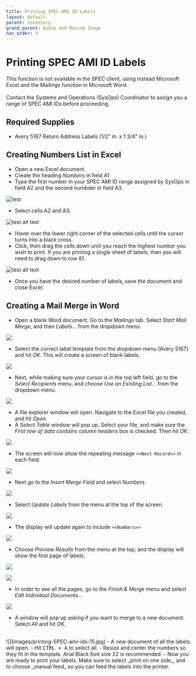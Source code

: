 ```yaml
---
title: Printing SPEC AMI ID Labels
layout: default
parent: Inventory
grand_parent: Audio and Moving Image
nav_order: 3
---
```

# Printing SPEC AMI ID Labels
This function is not available in the SPEC client, using instead Microsoft Excel and the Mailings function in Microsoft Word.
<br>
<br>
Contact the Systems and Operations (SysOps) Coordinator to assign you a range of SPEC AMI IDs before proceeding.
## Required Supplies
- Avery 5167 Return Address Labels (1/2" in. x 1 3/4" in.)
## Creating Numbers List in Excel
- Open a new Excel document.
- Create the heading _Numbers_ in field A1
- Type the first number in your SPEC AMI ID range assigned by SysOps in field A2 and the second numbder in field A3.

![test](images/printing-SPEC-ami-ids-1.jpg)
- Select cells A2 and A3.

![test alt text](images/printing-SPEC-ami-ids-2.jpg)
- Hover over the lower right corner of the selected cells until the cursor turns into a black cross.
- Click, then drag the cells down until you reach the highest number you wish to print. If you are printing a single sheet of labels, then you will need to drag down to row 81.

![test alt text](images/printing-SPEC-ami-ids-3.jpg)
- Once you have the desired number of labels, save the document and close Excel.
## Creating a Mail Merge in Word
- Open a blank Word document. Go to the _Mailings_ tab.
Select _Start Mail Merge_, and then _Labels..._ from the dropdown menu.

![](images/printing-SPEC-ami-ids-4.jpg)

- Select the correct label template from the dropdown menu (Avery 5167) and hit _OK_. This will create a screen of blank labels.

![](images/printing-SPEC-ami-ids-5.jpg)
- Next, while making sure your cursor is in the top left field, go to the _Select Recipients_ menu, and choose _Use an Existing List..._ from the dropdown menu.

![](images/printing-SPEC-ami-ids-6.jpg)
- A file explorer window will open. Navigate to the Excel file you created, and hit _Open_. 
- A _Select Table_ window will pop up. Select your file, and make sure the _First row of data contains column headers_ box is checked. Then hit _OK_.

![](images/printing-SPEC-ami-ids-7.jpg)
- The screen will now show the repeating message `<<Next Record>>` in each field.

![](images/printing-SPEC-ami-ids-8.jpg)
- Next go to the _Insert Merge Field_ and select _Numbers_.

![](images/printing-SPEC-ami-ids-9.jpg)
- Select _Update Labels_ from the menu at the top of the screen.

![](images/printing-SPEC-ami-ids-10.jpg)
- The display will update again to include `<<Numbers>>`

![](images/printing-SPEC-ami-ids-11.jpg)
- Choose  _Preview Results_ from the menu at the top, and the display will show the first page of labels.

![](images/printing-SPEC-ami-ids-12.jpg)

![](images/printing-SPEC-ami-ids-13.jpg)
- In order to see all the pages, go to the _Finish & Merge_ menu and select _Edit Individual Documents..._ 

![](images/printing-SPEC-ami-ids-14.jpg)
- A window will pop up asking if you want to merge to a new document. Select _All_ and hit _OK_.
<br>
![](images/printing-SPEC-ami-ids-15.jpg)
- A new document of all the labels will open. 
- Hit <kbd>CTRL + A</kbd> to select all.
- Resize and center the numbers so they fit in the template. Arial Black font size 22 is recommended. 
- Now you are ready to print your labels. Make sure to select _print on one side_, and to choose _manual feed_ so you can feed the labels into the printer. 